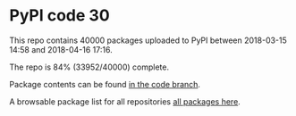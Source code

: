 # PyPI code 30

This repo contains 40000 packages uploaded to PyPI between 
2018-03-15 14:58 and 2018-04-16 17:16.

The repo is 84% (33952/40000) complete.

Package contents can be found [in the code branch](https://github.com/pypi-data/pypi-mirror-30/tree/code/packages).

A browsable package list for all repositories [all packages here](https://pypi-data.github.io/website/repositories/pypi-mirror-30).


